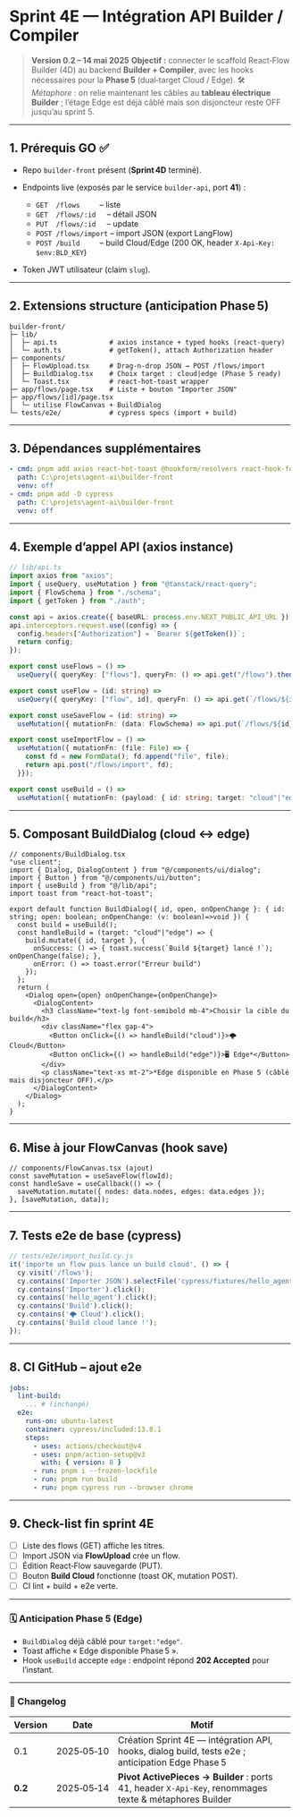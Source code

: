 # Sprint 4E — Intégration API **Builder** / Compiler

> **Version 0.2 – 14 mai 2025**
> **Objectif :** connecter le scaffold React‑Flow Builder (4D) au backend **Builder + Compiler**, avec les hooks nécessaires pour la **Phase 5** (dual‑target Cloud / Edge).
> 🛠️ *Métaphore* : on relie maintenant les câbles au **tableau électrique Builder** ; l’étage Edge est déjà câblé mais son disjoncteur reste OFF jusqu’au sprint 5.

---

## 1. Prérequis GO ✅

* Repo `builder-front` présent (**Sprint 4D** terminé).
* Endpoints live (exposés par le service `builder-api`, port **41<idx>**) :

  * `GET  /flows`         – liste
  * `GET  /flows/:id`     – détail JSON
  * `PUT  /flows/:id`     – update
  * `POST /flows/import` – import JSON (export LangFlow)
  * `POST /build`         – build Cloud/Edge (200 OK, header `X‑Api‑Key: $env:BLD_KEY`)
* Token JWT utilisateur (claim `slug`).

---

## 2. Extensions structure (anticipation Phase 5)

```text
builder-front/
├─ lib/
│  ├─ api.ts             # axios instance + typed hooks (react-query)
│  └─ auth.ts            # getToken(), attach Authorization header
├─ components/
│  ├─ FlowUpload.tsx     # Drag‑n‑drop JSON → POST /flows/import
│  ├─ BuildDialog.tsx    # Choix target : cloud|edge (Phase 5 ready)
│  └─ Toast.tsx          # react-hot-toast wrapper
├─ app/flows/page.tsx    # Liste + bouton "Importer JSON"
├─ app/flows/[id]/page.tsx
│  └─ utilise FlowCanvas + BuildDialog
└─ tests/e2e/            # cypress specs (import + build)
```

---

## 3. Dépendances supplémentaires

```yaml
- cmd: pnpm add axios react-hot-toast @hookform/resolvers react-hook-form
  path: C:\projets\agent-ai\builder-front
  venv: off
- cmd: pnpm add -D cypress
  path: C:\projets\agent-ai\builder-front
  venv: off
```

---

## 4. Exemple d’appel API (axios instance)

```ts
// lib/api.ts
import axios from "axios";
import { useQuery, useMutation } from "@tanstack/react-query";
import { FlowSchema } from "./schema";
import { getToken } from "./auth";

const api = axios.create({ baseURL: process.env.NEXT_PUBLIC_API_URL });
api.interceptors.request.use((config) => {
  config.headers["Authorization"] = `Bearer ${getToken()}`;
  return config;
});

export const useFlows = () =>
  useQuery({ queryKey: ["flows"], queryFn: () => api.get("/flows").then(r => r.data) });

export const useFlow = (id: string) =>
  useQuery({ queryKey: ["flow", id], queryFn: () => api.get(`/flows/${id}`).then(r => r.data) });

export const useSaveFlow = (id: string) =>
  useMutation({ mutationFn: (data: FlowSchema) => api.put(`/flows/${id}`, data) });

export const useImportFlow = () =>
  useMutation({ mutationFn: (file: File) => {
    const fd = new FormData(); fd.append("file", file);
    return api.post("/flows/import", fd);
  }});

export const useBuild = () =>
  useMutation({ mutationFn: (payload: { id: string; target: "cloud"|"edge" }) => api.post("/build", payload) });
```

---

## 5. Composant BuildDialog (cloud ↔ edge)

```tsx
// components/BuildDialog.tsx
"use client";
import { Dialog, DialogContent } from "@/components/ui/dialog";
import { Button } from "@/components/ui/button";
import { useBuild } from "@/lib/api";
import toast from "react-hot-toast";

export default function BuildDialog({ id, open, onOpenChange }: { id: string; open: boolean; onOpenChange: (v: boolean)=>void }) {
  const build = useBuild();
  const handleBuild = (target: "cloud"|"edge") => {
    build.mutate({ id, target }, {
      onSuccess: () => { toast.success(`Build ${target} lancé !`); onOpenChange(false); },
      onError: () => toast.error("Erreur build")
    });
  };
  return (
    <Dialog open={open} onOpenChange={onOpenChange}>
      <DialogContent>
        <h3 className="text-lg font-semibold mb-4">Choisir la cible du build</h3>
        <div className="flex gap-4">
          <Button onClick={() => handleBuild("cloud")}>🌩️ Cloud</Button>
          <Button onClick={() => handleBuild("edge")}>🖥️ Edge*</Button>
        </div>
        <p className="text-xs mt-2">*Edge disponible en Phase 5 (câblé mais disjoncteur OFF).</p>
      </DialogContent>
    </Dialog>
  );
}
```

---

## 6. Mise à jour FlowCanvas (hook save)

```tsx
// components/FlowCanvas.tsx (ajout)
const saveMutation = useSaveFlow(flowId);
const handleSave = useCallback(() => {
  saveMutation.mutate({ nodes: data.nodes, edges: data.edges });
}, [saveMutation, data]);
```

---

## 7. Tests e2e de base (cypress)

```js
// tests/e2e/import_build.cy.js
it('importe un flow puis lance un build cloud', () => {
  cy.visit('/flows');
  cy.contains('Importer JSON').selectFile('cypress/fixtures/hello_agent.flow.json');
  cy.contains('Importer').click();
  cy.contains('hello_agent').click();
  cy.contains('Build').click();
  cy.contains('🌩️ Cloud').click();
  cy.contains('Build cloud lancé !');
});
```

---

## 8. CI GitHub – ajout e2e

```yaml
jobs:
  lint-build:
    ... # (inchangé)
  e2e:
    runs-on: ubuntu-latest
    container: cypress/included:13.8.1
    steps:
      - uses: actions/checkout@v4
      - uses: pnpm/action-setup@v3
        with: { version: 8 }
      - run: pnpm i --frozen-lockfile
      - run: pnpm run build
      - run: pnpm cypress run --browser chrome
```

---

## 9. Check-list fin sprint 4E

* [ ] Liste des flows (GET) affiche les titres.
* [ ] Import JSON via **FlowUpload** crée un flow.
* [ ] Édition React‑Flow sauvegarde (PUT).
* [ ] Bouton **Build Cloud** fonctionne (toast OK, mutation POST).
* [ ] CI lint + build + e2e verte.

---

### 🗓️ Anticipation Phase 5 (Edge)

* `BuildDialog` déjà câblé pour `target:"edge"`.
* Toast affiche « Edge disponible Phase 5 ».
* Hook `useBuild` accepte `edge` : endpoint répond **202 Accepted** pour l’instant.

---

### 📝 Changelog

| Version | Date       | Motif                                                                                                       |
| ------- | ---------- | ----------------------------------------------------------------------------------------------------------- |
| 0.1     | 2025‑05‑10 | Création Sprint 4E — intégration API, hooks, dialog build, tests e2e ; anticipation Edge Phase 5            |
| **0.2** | 2025‑05‑14 | **Pivot ActivePieces → Builder** : ports 41<idx>, header `X‑Api‑Key`, renommages texte & métaphores Builder |
